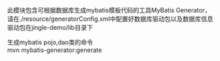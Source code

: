 此模块包含可根据数据库生成mybatis模板代码的工具MyBatis Generator，  
请在./resource/generatorConfig.xml中配置好数据库驱动包以及数据库信息  
驱动包在jingle-demo/lib目录下  

生成mybatis pojo,dao类的命令  
mvn mybatis-generator:generate
